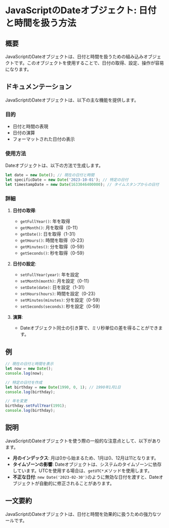 <!--
Meta Description: # JavaScriptのDateオブジェクト: 日付と時間を扱う方法 ## 概要 JavaScriptのDateオブジェクトは、日付と時間を扱うための組み込みオブジェクトです。このオブジェクトを使用することで、日付の取得、設定、操作が容易になります。 ## ドキュメンテーション JavaScrip...
Meta Keywords: date, new, let, birthday, javascriptのdateオブジェクトは
-->

# JavaScriptのDateオブジェクト: 日付と時間を扱う方法

## 概要
JavaScriptのDateオブジェクトは、日付と時間を扱うための組み込みオブジェクトです。このオブジェクトを使用することで、日付の取得、設定、操作が容易になります。

## ドキュメンテーション
JavaScriptのDateオブジェクトは、以下の主な機能を提供します。

### 目的
- 日付と時間の表現
- 日付の演算
- フォーマットされた日付の表示

### 使用方法
Dateオブジェクトは、以下の方法で生成します。

```javascript
let date = new Date(); // 現在の日付と時間
let specificDate = new Date('2023-10-01'); // 特定の日付
let timestampDate = new Date(1633046400000); // タイムスタンプからの日付
```

### 詳細
1. **日付の取得**:
   - `getFullYear()`: 年を取得
   - `getMonth()`: 月を取得（0-11）
   - `getDate()`: 日を取得（1-31）
   - `getHours()`: 時間を取得（0-23）
   - `getMinutes()`: 分を取得（0-59）
   - `getSeconds()`: 秒を取得（0-59）

2. **日付の設定**:
   - `setFullYear(year)`: 年を設定
   - `setMonth(month)`: 月を設定（0-11）
   - `setDate(date)`: 日を設定（1-31）
   - `setHours(hours)`: 時間を設定（0-23）
   - `setMinutes(minutes)`: 分を設定（0-59）
   - `setSeconds(seconds)`: 秒を設定（0-59）

3. **演算**:
   - Dateオブジェクト同士の引き算で、ミリ秒単位の差を得ることができます。

## 例
```javascript
// 現在の日付と時間を表示
let now = new Date();
console.log(now);

// 特定の日付を作成
let birthday = new Date(1990, 0, 1); // 1990年1月1日
console.log(birthday);

// 年を変更
birthday.setFullYear(1991);
console.log(birthday);
```

## 説明
JavaScriptのDateオブジェクトを使う際の一般的な注意点として、以下があります。

- **月のインデックス**: 月は0から始まるため、1月は0、12月は11となります。
- **タイムゾーンの影響**: Dateオブジェクトは、システムのタイムゾーンに依存しています。UTCを使用する場合は、`getUTC*`メソッドを使用します。
- **不正な日付**: `new Date('2023-02-30')`のように無効な日付を渡すと、Dateオブジェクトが自動的に修正されることがあります。

## 一文要約
JavaScriptのDateオブジェクトは、日付と時間を効果的に扱うための強力なツールです。